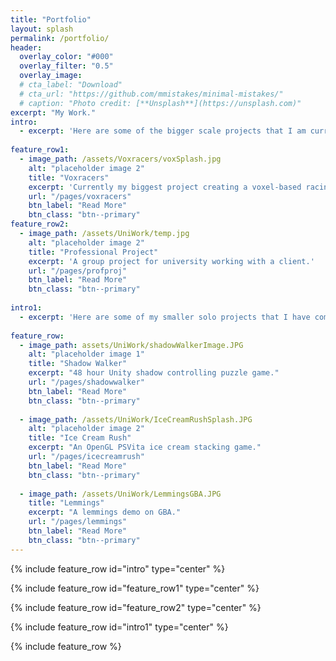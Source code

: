 ```yaml
---
title: "Portfolio"
layout: splash
permalink: /portfolio/
header:
  overlay_color: "#000"
  overlay_filter: "0.5"
  overlay_image: 
  # cta_label: "Download"
  # cta_url: "https://github.com/mmistakes/minimal-mistakes/"
  # caption: "Photo credit: [**Unsplash**](https://unsplash.com)"
excerpt: "My Work."
intro: 
  - excerpt: 'Here are some of the bigger scale projects that I am currently developing.'
  
feature_row1:
  - image_path: /assets/Voxracers/voxSplash.jpg
    alt: "placeholder image 2"
    title: "Voxracers"
    excerpt: 'Currently my biggest project creating a voxel-based racing game.'
    url: "/pages/voxracers"
    btn_label: "Read More"
    btn_class: "btn--primary"
feature_row2:
  - image_path: /assets/UniWork/temp.jpg
    alt: "placeholder image 2"
    title: "Professional Project"
    excerpt: 'A group project for university working with a client.'
    url: "/pages/profproj"
    btn_label: "Read More"
    btn_class: "btn--primary"
    
intro1: 
  - excerpt: 'Here are some of my smaller solo projects that I have completed.'
  
feature_row:
  - image_path: assets/UniWork/shadowWalkerImage.JPG
    alt: "placeholder image 1"
    title: "Shadow Walker"
    excerpt: "48 hour Unity shadow controlling puzzle game."
    url: "/pages/shadowwalker"
    btn_label: "Read More"
    btn_class: "btn--primary"
    
  - image_path: /assets/UniWork/IceCreamRushSplash.JPG
    alt: "placeholder image 2"
    title: "Ice Cream Rush"
    excerpt: "An OpenGL PSVita ice cream stacking game."
    url: "/pages/icecreamrush"
    btn_label: "Read More"
    btn_class: "btn--primary"
    
  - image_path: /assets/UniWork/LemmingsGBA.JPG
    title: "Lemmings"
    excerpt: "A lemmings demo on GBA."
    url: "/pages/lemmings"
    btn_label: "Read More"
    btn_class: "btn--primary"
---
```


{% include feature_row id="intro" type="center" %}

{% include feature_row id="feature_row1" type="center" %}

{% include feature_row id="feature_row2" type="center" %}

{% include feature_row id="intro1" type="center" %}

{% include feature_row %}

